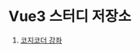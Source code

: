 # Vue3 스터디 저장소

01. [코지코더 강좌](https://github.com/Chocobe/-Study-Vue3/tree/master/01-%EC%BD%94%EC%A7%80%EC%BD%94%EB%8D%94/vue3-todo)